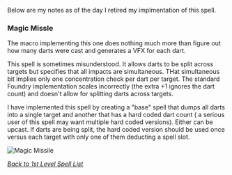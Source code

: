 Below are my notes as of the day I retired my implmentation of this spell.

### Magic Missle

The macro implementing this one does nothing much more than figure out how many darts were cast and generates a VFX for each dart.  

This spell is sometimes misunderstood. It allows darts to be split across targets but specifies that all impacts are simultaneous.  THat simultaneous bit implies only one concentration check per dart per target. The standard Foundry implementation scales incorrectly (the extra +1 ignores the dart count) and doesn't allow for splitting darts across targets. 

I have implemented this spell by creating a "base" spell that dumps all darts into a single target and another that has a hard coded dart count ( a serious user of this spell may want multiple hard coded versions).  Either can be upcast.  If darts are being split, the hard coded version should be used once versus each target with only one of them deducting a spell slot. 

![Magic Missile](Magic_Missile.gif)

[*Back to 1st Level Spell List*](../README.md#1st-level-spells)